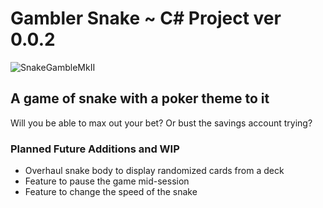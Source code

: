 # Gambler Snake ~ C# Project ver 0.0.2
![SnakeGambleMkII](https://github.com/user-attachments/assets/1dd73ea3-daac-4ddc-9734-17ce4ec46fca)


## A game of snake with a poker theme to it
Will you be able to max out your bet? Or bust the savings account trying?

### Planned Future Additions and WIP
* Overhaul snake body to display randomized cards from a deck
* Feature to pause the game mid-session
* Feature to change the speed of the snake
